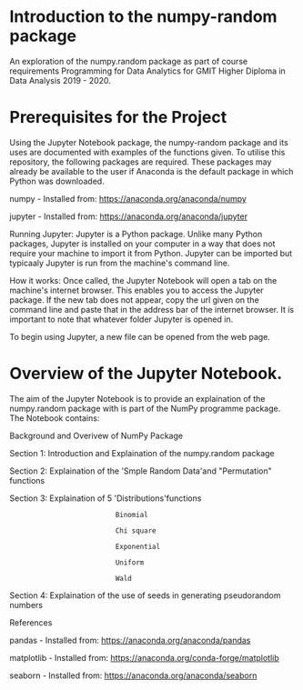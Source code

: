 # Introduction to the numpy-random package
An exploration of the numpy.random package as part of course requirements Programming for Data Analytics for GMIT Higher Diploma in Data Analysis 2019 - 2020.

# Prerequisites for the Project
Using the Jupyter Notebook package, the numpy-random package and its uses are documented with examples of the functions given. To utilise this repository, the following packages are required. These packages may already be available to the user if Anaconda is the default package in which Python was downloaded. 

numpy - Installed from: https://anaconda.org/anaconda/numpy

jupyter - Installed from: https://anaconda.org/anaconda/jupyter 

Running Jupyter: 
Jupyter is a Python package. Unlike many Python packages, Jupyter is installed on your computer in a way that does not require your machine to import it from Python. Jupyter can be imported but typicaaly Jupyter is run from the machine's command line.

How it works: 
Once called, the Jupyter Notebook will open a tab on the machine's internet browser. This enables you to access the Jupyter package. If the new tab does not appear, copy the url given on the command line and paste that in the address bar of the internet browser. It is important to note that whatever folder Jupyter is opened in. 

To begin using Jupyter, a new file can be opened from the web page. 


# Overview of the Jupyter Notebook.

The aim of the Jupyter Notebook is to provide an explaination of the numpy.random package with is part of the NumPy programme package. The Notebook contains: 

Background and Overivew of NumPy Package

Section 1: Introduction and Explaination of the numpy.random package

Section 2: Explaination of the 'Smple Random Data'and "Permutation" functions

Section 3: Explaination of 5 'Distributions'functions

                              Binomial 
                              
                              Chi square
                              
                              Exponential
                              
                              Uniform
                              
                              Wald
                              
Section 4: Explaination of the use of seeds in generating pseudorandom numbers

References




pandas - Installed from: https://anaconda.org/anaconda/pandas

matplotlib - Installed from: https://anaconda.org/conda-forge/matplotlib



seaborn - Installed from: https://anaconda.org/anaconda/seaborn
